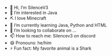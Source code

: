 - 👋 Hi, I’m SilenceV3
- 👀 I’m interested in Java
- ⛏️ I love Minecraft
- 🌱 I’m currently learning Java, Python and HTML
- 💞️ I’m looking to collaborate on ...
- 📫 How to reach me: Silencev3 on discord
- 😄 Pronouns: he/him
- ⚡ Fun fact: My favorite animal is a Shark

